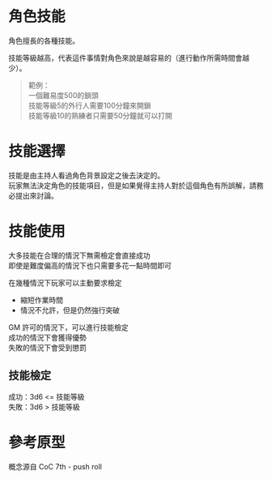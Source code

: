 # 角色技能

角色擅長的各種技能。

技能等級越高，代表這件事情對角色來說是越容易的（進行動作所需時間會越少）。  
> 範例：  
> 一個難易度500的鎖頭  
> 技能等級5的外行人需要100分鐘來開鎖  
> 技能等級10的熟練者只需要50分鐘就可以打開

# 技能選擇

技能是由主持人看過角色背景設定之後去決定的。  
玩家無法決定角色的技能項目，但是如果覺得主持人對於這個角色有所誤解，請務必提出來討論。

# 技能使用

大多技能在合理的情況下無需檢定會直接成功  
即使是難度偏高的情況下也只需要多花一點時間即可

在幾種情況下玩家可以主動要求檢定
- 縮短作業時間
- 情況不允許，但是仍然強行突破

GM 許可的情況下，可以進行技能檢定  
成功的情況下會獲得優勢  
失敗的情況下會受到懲罰  

## 技能檢定

成功：3d6 <= 技能等級  
失敗：3d6 >  技能等級

# 參考原型

概念源自 CoC 7th - push roll
